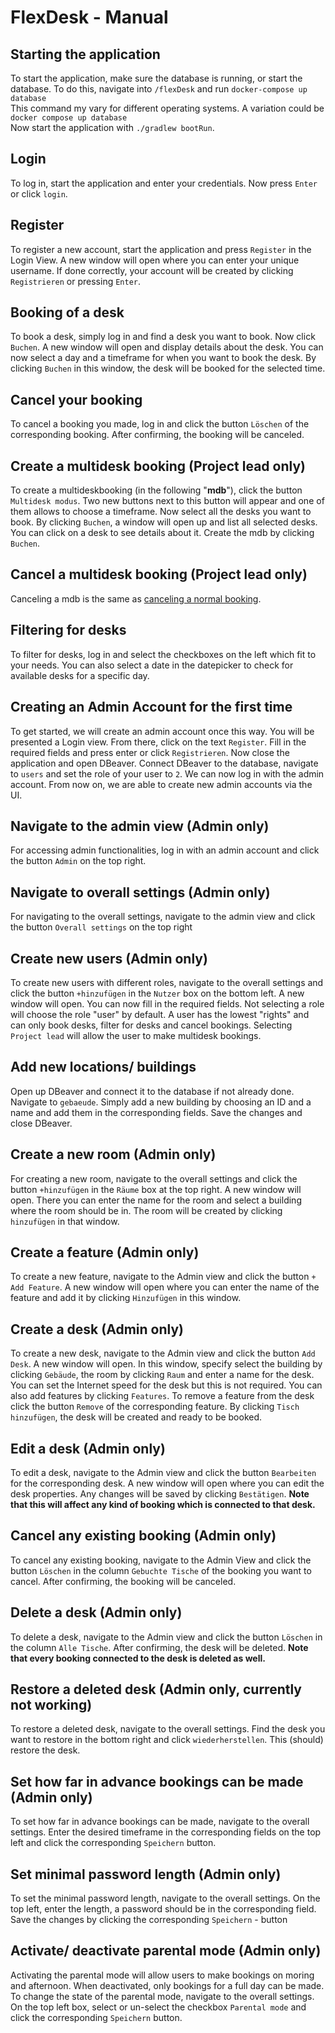 # FlexDesk - Manual

## Starting the application
To start the application, make sure the database is running, or start the database.
To do this, navigate into `/flexDesk` and run 
`docker-compose up database`<br>
This command my vary for different operating systems. A variation could be
`docker compose up database`<br>
Now start the application with `./gradlew bootRun`.


## Login
To log in, start the application and enter your credentials. Now press `Enter` or click `login`.


## Register
To register a new account, start the application and press `Register` in the Login View. 
A new window will open where you can enter your unique username. If done correctly, your account will be created by clicking `Registrieren` or pressing `Enter`.


## Booking of a desk
To book a desk, simply log in and find a desk you want to book. Now click `Buchen`.
A new window will open and display details about the desk. You can now select a day and a timeframe for when you want to book the desk.
By clicking `Buchen` in this window, the desk will be booked for the selected time.


## Cancel your booking
To cancel a booking you made, log in and  click the button `Löschen` of the corresponding booking. After confirming, the booking will be canceled.


## Create a multidesk booking (Project lead only)
To create a multideskbooking (in the following "**mdb**"), click the button `Multidesk modus`.
Two new buttons next to this button will appear and one of them allows to choose a timeframe.
Now select all the desks you want to book. By clicking `Buchen`, a window will open up and list all selected desks.
You can click on a desk to see details about it. Create the mdb by clicking `Buchen`.


## Cancel a multidesk booking (Project lead only)
Canceling a mdb is the same as [canceling a normal booking](#cancel-your-booking).


## Filtering for desks
To filter for desks, log in and select the checkboxes on the left which fit to your needs.
You can also select a date in the datepicker to check for available desks for a specific day.


## Creating an Admin Account for the first time
To get started, we will create an admin account once this way. 
You will be presented a Login view. From there, click on the text `Register`. Fill in the required fields and press enter or click
`Registrieren`.
Now close the application and open DBeaver. Connect DBeaver to the database, navigate to `users` and set the role of your user to `2`.
We can now log in with the admin account. From now on, we are able to create new admin accounts via the UI.


## Navigate to the admin view (Admin only)
For accessing admin functionalities, log in with an admin account and click the button `Admin` 
on the top right.


## Navigate to overall settings (Admin only)
For navigating to the overall settings, navigate to the admin view and click the button `Overall settings`
on the top right


## Create new users (Admin only)
To create new users with different roles, navigate to the overall settings and click the button `+hinzufügen`
in the `Nutzer` box on the bottom left. A new window will open. You can now fill in the required fields.
Not selecting a role will choose the role "user" by default. A user has the lowest "rights" and can only
book desks, filter for desks and cancel bookings. Selecting `Project lead` will allow the user to make multidesk bookings.


## Add new locations/ buildings
Open up DBeaver and connect it to the database if not already done. Navigate to `gebaeude`. Simply add a new building by choosing an ID
and a name and add them in the corresponding fields. Save the changes and close DBeaver.


## Create a new room (Admin only)
For creating a new room, navigate to the overall settings and click the button `+hinzufügen`
in the `Räume` box at the top right. A new window will open. There you can enter the name for the room
and select a building where the room should be in. The room will be created by clicking `hinzufügen` in that window.


## Create a feature (Admin only)
To create a new feature, navigate to the Admin view and click the button `+ Add Feature`.
A new window will open where you can enter the name of the feature and add it by clicking `Hinzufügen` in this window.


## Create a desk (Admin only)
To create a new desk, navigate to the Admin view and click the button `Add Desk`. A new window will open.
In this window, specify select the building by clicking `Gebäude`, the room by clicking `Raum` 
and enter a name for the desk.
You can set the Internet speed for the desk but this is not required. 
You can also add features by clicking `Features`. To remove a feature from the desk click the button `Remove` of the corresponding feature.
By clicking `Tisch hinzufügen`, the desk will be created and ready to be booked.


## Edit a desk (Admin only)
To edit a desk, navigate to the Admin view and click the button `Bearbeiten` for the corresponding desk.
A new window will open where you can edit the desk properties. Any changes will be saved by clicking `Bestätigen`.
**Note that this will affect any kind of booking which is connected to that desk.**


## Cancel any existing booking (Admin only)
To cancel any existing booking, navigate to the Admin View and click the button `Löschen` 
in the column `Gebuchte Tische` of the booking you want to cancel.
After confirming, the booking will be canceled.


## Delete a desk (Admin only)
To delete a desk, navigate to the Admin view and click the button `Löschen` in the column `Alle Tische`.
After confirming, the desk will be deleted. **Note that every booking connected to the desk is deleted as well.**


## Restore a deleted desk (Admin only, currently not working)
To restore a deleted desk, navigate to the overall settings.
Find the desk you want to restore in the bottom right and click `wiederherstellen`. This (should) restore the desk.


## Set how far in advance bookings can be made (Admin only)
To set how far in advance bookings can be made, navigate to the overall settings.
Enter the desired timeframe in the corresponding fields on the top left and click the corresponding `Speichern` button.



## Set minimal password length (Admin only)
To set the minimal password length, navigate to the overall settings.
On the top left, enter the length, a password should be in the corresponding field. Save the changes by clicking the corresponding `Speichern` - button


## Activate/ deactivate parental mode (Admin only)
Activating the parental mode will allow users to make bookings on moring and afternoon.
When deactivated, only bookings for a full day can be made.
To change the state of the parental mode, navigate to the overall settings.
On the top left box, select or un-select the checkbox  `Parental mode` and click the corresponding `Speichern` button.

